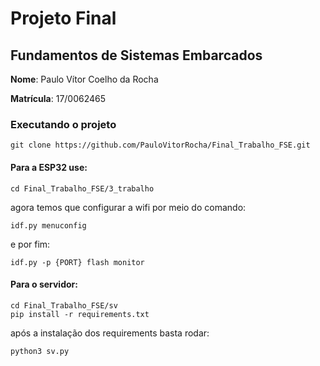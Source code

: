 # Projeto Final
## Fundamentos de Sistemas Embarcados

**Nome**: Paulo Vítor Coelho da Rocha

**Matrícula**: 17/0062465

### Executando o projeto
```
git clone https://github.com/PauloVitorRocha/Final_Trabalho_FSE.git
```

#### Para a ESP32 use:
```
cd Final_Trabalho_FSE/3_trabalho
```
agora temos que configurar a wifi por meio do comando:
```
idf.py menuconfig
```
e por fim:
```
idf.py -p {PORT} flash monitor
```

#### Para o servidor:
```
cd Final_Trabalho_FSE/sv
pip install -r requirements.txt
```
após a instalação dos requirements basta rodar:
```
python3 sv.py
```
